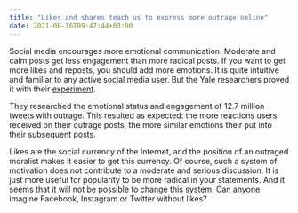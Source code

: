 ```yaml
---
title: "Likes and shares teach us to express more outrage online"
date: 2021-08-16T09:47:44+03:00
---
```

Social media encourages more emotional communication. Moderate and calm posts get less engagement than more radical posts. If you want to get more likes and reposts, you should add more emotions. It is quite intuitive and familiar to any active social media user. But the Yale researchers proved it with their [experiment](https://news.yale.edu/2021/08/13/likes-and-shares-teach-people-express-more-outrage-online).

They researched the emotional status and engagement of 12.7 million tweets with outrage. This resulted as expected: the more reactions users received on their outrage posts, the more similar emotions their put into their subsequent posts.

Likes are the social currency of the Internet, and the position of an outraged moralist makes it easier to get this currency. Of course, such a system of motivation does not contribute to a moderate and serious discussion. It is just more useful for popularity to be more radical in your statements. And it seems that it will not be possible to change this system. Can anyone imagine Facebook, Instagram or Twitter without likes?